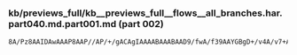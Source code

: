 ### kb/previews_full/kb__previews_full__flows__all_branches.har.part040.md.part001.md (part 002)

```md
8A/Pz8AAIDAwAAAP8AAP//AP/+/gACAgIAAAABAAABAAD9/fwA/f39AAYGBgD+/v4A/v7+AAEB
```

```

